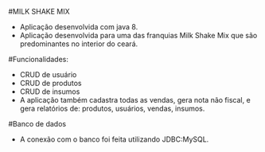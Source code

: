 #MILK SHAKE MIX

- Aplicação desenvolvida com java 8.
- Aplicação desenvolvida para uma das franquias Milk Shake Mix que são predominantes no interior do ceará.

#Funcionalidades:

- CRUD de usuário
- CRUD de produtos
- CRUD de insumos
- A aplicação também cadastra todas as vendas, gera nota não fiscal, e gera relatórios de: produtos, usuários, vendas, insumos.

#Banco de dados

- A conexão com o banco foi feita utilizando JDBC:MySQL.
